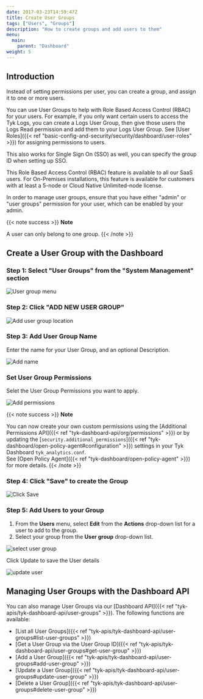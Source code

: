 ```yaml
---
date: 2017-03-23T14:59:47Z
title: Create User Groups
tags: ["Users", "Groups"]
description: "How to create groups and add users to them"
menu:
  main:
    parent: "Dashboard"
weight: 5
---
```


## Introduction

Instead of setting permissions per user, you can create a group, and assign it to one or more users.

You can use User Groups to help with Role Based Access Control (RBAC) for your users. For example, if you only want certain users to access the Tyk Logs, you can create a Logs User Group, then give those users the Logs Read permission and add them to your Logs User Group. See [User Roles]({{< ref "basic-config-and-security/security/dashboard/user-roles" >}}) for assigning permissions to users.

This also works for Single Sign On (SSO) as well, you can specify the group ID when setting up SSO.

This Role Based Access Control (RBAC) feature is available to all our SaaS users. For On-Premises installations, this feature is available for customers with at least a 5-node or Cloud Native Unlimited-node license.

In order to manage user groups, ensure that you have either "admin" or "user groups" permission for your user, which can be enabled by your admin.

{{< note success >}}
**Note**

A user can only belong to one group.
{{< /note >}}

## Create a User Group with the Dashboard


### Step 1: Select "User Groups" from the "System Management" section

![User group menu](/img/2.10/user_groups_menu.png)

### Step 2: Click "ADD NEW USER GROUP"

![Add user group location](/img/2.10/add_user_group.png)

### Step 3: Add User Group Name

Enter the name for your User Group, and an optional Description.

![Add name](/img/2.10/user_group_details.png)

### Set User Group Permissions

Selet the User Group Permissions you want to apply.

![Add permissions](/img/2.10/user_group_permissions.png)

{{< note success >}}
**Note**

You can now create your own custom permissions using the [Additional Permissions API]({{< ref "tyk-dashboard-api/org/permissions" >}}) or by updating the [`security.additional_permissions`]({{< ref "tyk-dashboard/open-policy-agent#configuration" >}}) settings in your Tyk Dashboard `tyk_analytics.conf`.
<br/>
See [Open Policy Agent]({{< ref "tyk-dashboard/open-policy-agent" >}}) for more details.
{{< /note >}}


### Step 4: Click "Save" to create the Group

![Click Save](/img/2.10/user_group_save.png)

### Step 5: Add Users to your Group

 1. From the **Users** menu, select **Edit** from the **Actions** drop-down list for a user to add to the group.
 2. Select your group from the **User group** drop-down list.

![select user group](/img/2.10/user_select_group.png)

Click Update to save the User details

![update user](/img/2.10/user_reset_password.png)

## Managing User Groups with the Dashboard API

You can also manage User Groups via our [Dashboard API]({{< ref "tyk-apis/tyk-dashboard-api/user-groups" >}}). The following functions are available:

* [List all User Groups]({{< ref "tyk-apis/tyk-dashboard-api/user-groups#list-user-groups" >}})
* [Get a User Group via the User Group ID]({{< ref "tyk-apis/tyk-dashboard-api/user-groups#get-user-group" >}})
* [Add a User Group]({{< ref "tyk-apis/tyk-dashboard-api/user-groups#add-user-group" >}})
* [Update a User Group]({{< ref "tyk-apis/tyk-dashboard-api/user-groups#update-user-group" >}})
* [Delete a User Group]({{< ref "tyk-apis/tyk-dashboard-api/user-groups#delete-user-group" >}})